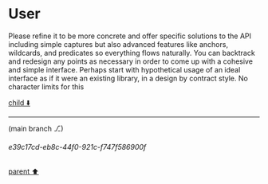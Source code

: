 # User

Please refine it to be more concrete and offer specific solutions to the API including simple captures but also advanced features like anchors, wildcards, and predicates so everything flows naturally. You can backtrack and redesign any points as necessary in order to come up with a cohesive and simple interface. Perhaps start with hypothetical usage of an ideal interface as if it were an existing library, in a design by contract style. No character limits for this

[child ⬇️](#e39c17cd-eb8c-44f0-921c-f747f586900f)

---

(main branch ⎇)
###### e39c17cd-eb8c-44f0-921c-f747f586900f
[parent ⬆️](#aaa293aa-2e35-42a9-975e-2c60025c5c81)

